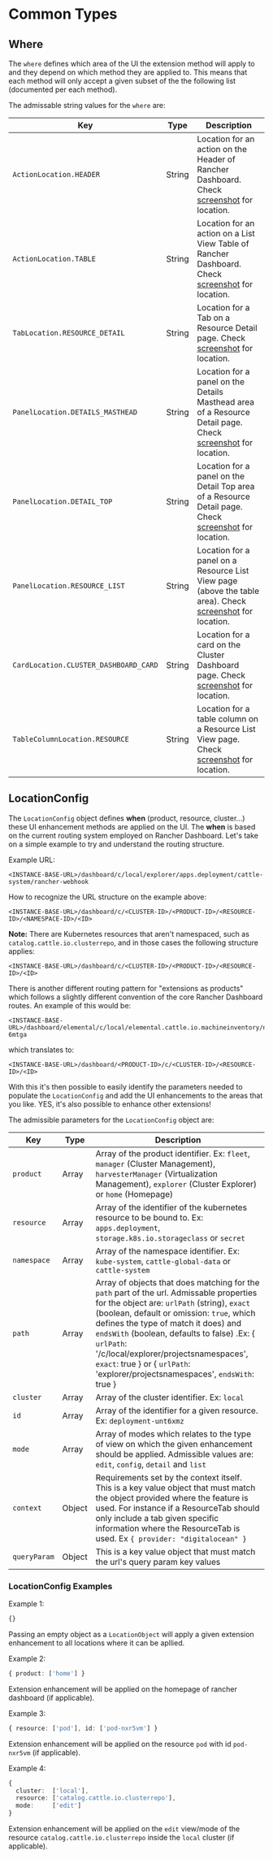 # Common Types

## Where

The `where` defines which area of the UI the extension method will apply to and they depend on which method they are applied to. This means that each method will only accept a given subset of the the following list (documented per each method).

The admissable string values for the `where` are:

| Key | Type | Description |
|---|---|---|
|`ActionLocation.HEADER`| String | Location for an action on the Header of Rancher Dashboard. Check [screenshot](./actions/#actionlocationheader-options) for location. |
|`ActionLocation.TABLE`| String | Location for an action on a List View Table of Rancher Dashboard. Check [screenshot](./actions/#actionlocationtable-options) for location. |
|`TabLocation.RESOURCE_DETAIL`| String | Location for a Tab on a Resource Detail page. Check [screenshot](./tabs/#tablocationresource_detail-options) for location. |
|`PanelLocation.DETAILS_MASTHEAD`| String | Location for a panel on the Details Masthead area of a Resource Detail page. Check [screenshot](./panels/#panellocationdetails_masthead-options) for location. |
|`PanelLocation.DETAIL_TOP`| String | Location for a panel on the Detail Top area of a Resource Detail page. Check [screenshot](./panels/#panellocationdetail_top-options) for location. |
|`PanelLocation.RESOURCE_LIST`| String | Location for a panel on a Resource List View page (above the table area). Check [screenshot](./panels#panellocationresource_list-options) for location. |
|`CardLocation.CLUSTER_DASHBOARD_CARD`| String | Location for a card on the Cluster Dashboard page. Check [screenshot](./cards/#cardlocationcluster_dashboard_card-options) for location. |
|`TableColumnLocation.RESOURCE`| String | Location for a table column on a Resource List View page. Check [screenshot](./table-columns/#tablecolumnlocationresource-options) for location. |


## LocationConfig

The `LocationConfig` object defines **when** (product, resource, cluster...) these UI enhancement methods are applied on the UI. The **when** is based on the current routing system employed on Rancher Dashboard. Let's take on a simple example to try and understand the routing structure.

Example URL:
```
<INSTANCE-BASE-URL>/dashboard/c/local/explorer/apps.deployment/cattle-system/rancher-webhook
```

How to recognize the URL structure on the example above:

```
<INSTANCE-BASE-URL>/dashboard/c/<CLUSTER-ID>/<PRODUCT-ID>/<RESOURCE-ID>/<NAMESPACE-ID>/<ID>
```

**Note:** There are Kubernetes resources that aren't namespaced, such as `catalog.cattle.io.clusterrepo`, and in those cases the following structure applies:

```
<INSTANCE-BASE-URL>/dashboard/c/<CLUSTER-ID>/<PRODUCT-ID>/<RESOURCE-ID>/<ID>
```

There is another different routing pattern for "extensions as products" which follows a slightly different convention of the core Rancher Dashboard routes. An example of this would be:

```
<INSTANCE-BASE-URL>/dashboard/elemental/c/local/elemental.cattle.io.machineinventory/nvxml-6mtga
```

which translates to:

```
<INSTANCE-BASE-URL>/dashboard/<PRODUCT-ID>/c/<CLUSTER-ID>/<RESOURCE-ID>/<ID>
```

With this it's then possible to easily identify the parameters needed to populate the `LocationConfig` and add the UI enhancements to the areas that you like. YES, it's also possible to enhance other extensions!


The admissible parameters for the `LocationConfig` object are:

| Key | Type | Description |
|---|---|---|
|`product`| Array | Array of the product identifier. Ex: `fleet`, `manager` (Cluster Management), `harvesterManager` (Virtualization Management), `explorer` (Cluster Explorer) or `home` (Homepage) |
|`resource`| Array | Array of the identifier of the kubernetes resource to be bound to. Ex: `apps.deployment`, `storage.k8s.io.storageclass` or `secret`  |
|`namespace`| Array | Array of the namespace identifier. Ex: `kube-system`, `cattle-global-data` or `cattle-system` |
|`path`| Array | Array of objects that does matching for the `path` part of the url. Admissable properties for the object are: `urlPath` (string), `exact` (boolean, default or omission: `true`, which defines the type of match it does) and `endsWith` (boolean, defaults to false) .Ex: { `urlPath`: '/c/local/explorer/projectsnamespaces',  `exact`: true } or { `urlPath`: 'explorer/projectsnamespaces',  `endsWith`: true } |
|`cluster`| Array | Array of the cluster identifier. Ex: `local` |
|`id`| Array | Array of the identifier for a given resource. Ex: `deployment-unt6xmz` |
|`mode`| Array | Array of modes which relates to the type of view on which the given enhancement should be applied. Admissible values are: `edit`, `config`, `detail` and `list` |
|`context` | Object | Requirements set by the context itself. This is a key value object that must match the object provided where the feature is used. For instance if a ResourceTab should only include a tab given specific information where the ResourceTab is used. Ex `{ provider: "digitalocean" }` |
| `queryParam` | Object | This is a key value object that must match the url's query param key values

### LocationConfig Examples

Example 1:
```ts
{}
```

Passing an empty object as a `LocationObject` will apply a given extension enhancement to all locations where it can be apllied.

Example 2:
```ts
{ product: ['home'] }
```

Extension enhancement will be applied on the homepage of rancher dashboard (if applicable).

Example 3:
```ts
{ resource: ['pod'], id: ['pod-nxr5vm'] }
```

Extension enhancement will be applied on the resource `pod` with id `pod-nxr5vm` (if applicable).

Example 4:
```ts
{ 
  cluster:  ['local'], 
  resource: ['catalog.cattle.io.clusterrepo'], 
  mode:     ['edit'] 
}
```

Extension enhancement will be applied on the `edit` view/mode of the resource `catalog.cattle.io.clusterrepo` inside the `local` cluster (if applicable).














